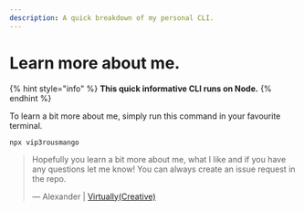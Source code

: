 ```yaml
---
description: A quick breakdown of my personal CLI.
---
```


# Learn more about me.

{% hint style="info" %}
&#x20;**This quick informative CLI runs on Node.**
{% endhint %}

To learn a bit more about me, simply run this command in your favourite terminal.

```
npx vip3rousmango
```

> Hopefully you learn a bit more about me, what I like and if you have any questions let me know! You can always create an issue request in the repo.
>
> — Alexander | [Virtually(Creative)](https://virtuallycreative.ca)
